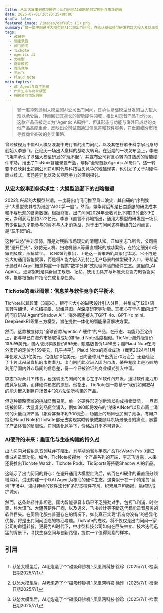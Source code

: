 ```yaml
---
title: 从宏大叙事到微型硬件：出门问问AI战略的务实转折与市场逻辑
date: 2025-07-01T20:20:25+08:00
draft: false
featured_image: /images/default (1).png
summary: 曾一度冲刺通用大模型的AI公司出门问问，在承认基础模型研发的巨大投入难以承受后，将其战略重点转向AI硬件，推出了智能录音产品TicNote。尽管TicNote被定位为“Agentic AI硬件”，但其形态和功能与海外已成功的Plaud Note高度相似，显示了公司试图通过利用国内外信息差和强化软件服务能力，在垂直细分市场寻求商业突破的务实策略。
tags: 
  - AI硬件
  - 智能录音
  - 出门问问
  - TicNote
  - Agentic AI
  - 大模型
  - 商业模式
  - 市场竞争
  - 李志飞
  - Plaud Note
main_topics: 
  - AI Agent与自主系统
  - 产业生态与商业版图
  - 投融资与市场洞察
---
```


> 曾一度冲刺通用大模型的AI公司出门问问，在承认基础模型研发的巨大投入难以承受后，转而回归其擅长的智能硬件领域，推出AI录音产品TicNote。这款产品虽被定义为“Agentic AI硬件”，但其形态与功能与海外已成功的类似产品高度重合，反映出公司试图通过信息差和软件服务，在垂直细分市场寻找商业突破的务实策略。

曾经被视为中国AI大模型浪潮中先行者的出门问问，以及其在谷歌任科学家出身的创始人李志飞，正经历一场出人意料的战略大转弯。在近期的一次发布会上，李志飞坦率承认了基础大模型研发的“玩不起”，并宣布公司将重心转向其熟悉的智能硬件市场，推出了TicNote智能录音产品，号称“全球首款Agentic AI硬件”。这一转变不仅映射出初创公司在AI时代与科技巨头竞争的残酷现实，也引发了关于AI硬件商业模式、市场差异化以及长期竞争力的深刻探讨。

### 从宏大叙事到务实求生：大模型浪潮下的战略撤退

2022年兴起的大模型热潮，一度将出门问问推至风口浪尖，其自研的“序列猴子”大模型使其成为港股“AIGC第一股”。然而，繁华背后却是日益膨胀的研发成本和不容乐观的财务数据。根据财报，出门问问2024年营收同比下降23%至3.9亿元，净利润亏损约7.22亿元。李志飞直言不讳地指出，通用大模型的研发是一场只有少数巨头才能参与的资本与人才消耗战，对于出门问问这样量级的公司而言，是“玩不起”的。

这种“认怂”并非示弱，而是对残酷市场现实的清醒认知。正如李志飞所言，公司需要“避开巨头”，效仿无人机、扫地机器人等垂直领域的成功案例，在特定细分市场做到极致，形成壁垒。TicNote的推出，正是这一新策略的具象化体现。它不再是宏大的通用智能叙事，而是将AI能力嵌入到特定用户场景的微型硬件入口，寄希望于通过AI Agent概念构建一个提供“数字分身”式助理体验的硬件生态。这里的_AI Agent_，通常指的是具备自主规划、记忆、使用工具并与环境交互能力的智能实体，能够根据用户指令完成复杂任务。

### TicNote的商业图景：信息差与软件竞争的平衡术

TicNote以其超薄（3毫米）、银行卡大小的磁吸设计引人注目，并集成了120+语言转写翻译、AI总结摘要、思维导图、AI深度研究等功能。其核心在于内置的出门问问自研AI Agent“Shadow AI”，海外版还接入了GPT-4o、GPT-4o mini、DeepSeekR1等第三方模型，旨在提供一体化的智能录音解决方案。

然而，这款被宣称为“全球首款Agentic AI硬件”的产品，在形态、功能乃至定价上，都与早已在海外市场取得成功的Plaud Note高度相似。TicNote海外版售价159.99美元，国内版悦享版售价999元、甄选版售价1499元；而Plaud Note在海外市场的定价为159美元，几乎持平[^1]。Plaud Note的商业成功（截至2024年11月年化收入达1亿美元，估值超10亿美元，已向全球用户出货近70万台[^1]）无疑验证了卡片式AI录音机的市场潜力。出门问问此次进入国内市场，某种程度上是巧妙地利用了国内外市场间的信息差，将一个已被验证的商业模式引入中国。

李志飞对此并不讳言，他强调出门问问的重心在于AI软件的开发，通过软件能力形成竞争优势，而非硬件形态的原创。他指出，TicNote是一款基于“我们如何把AI的能力嵌入到用户场景中”的方法论所构建的产品。

但这种策略面临的挑战显而易见。单一的硬件形态创新难以构成持续壁垒，一旦市场被验证，大量复刻品便会涌入，例如360即将发布的“纳米AINote”以及市面上涌现的大量白牌产品（报价甚至不到300元[^1]）。功能上的趋同也加剧了竞争，有用户抱怨Plaud Note和TicNote都无法实现实时转录或兼顾耳机场景录音的痛点，暴露了产品体验的局限性。在同质化竞争下，价格战几乎不可避免。

### AI硬件的未来：垂直化与生态构建的持久战

出门问问对智能录音领域并不陌生，其早期的智能手表产品TicWatch Pro 3便已集成AI录音功能。如今，TicNote被视为一个产品系列的开端，李志飞透露，未来还将推出TicNote Watch、TicNote Pods、TicSports等搭载Shadow AI的新品。

这暗示了出门问问的野心：在避开通用大模型红海后，转而在AI硬件的垂直细分领域深耕，试图构建一个以AI Agent为核心的硬件生态。这类似于在一个特定的“蓝海”市场中，通过持续的软件迭代和多形态硬件布局，积累用户和数据，最终形成护城河。

然而，这条路径并非坦途。国内智能录音市场已不乏强劲对手，包括飞利浦、时空壶、科大讯飞、大疆等硬件厂商，以及通义、飞书妙计等不断迭代智能录音服务的软件巨头。在同质化服务普遍存在的情况下，如何真正实现“我有你没有”的差异化优势，将是出门问问面临的核心考题。TicNote的成败，将不仅仅是出门问问一家公司的命运转折，更将为AI时代下，中小型科技公司如何在巨头林立、技术迭代迅猛的背景下，寻找生存空间与创新路径，提供一个值得观察的样本。

## 引用
[^1]: 认怂大模型后，AI老炮造了个“磁吸印钞机”·凤凰网科技·徐珍（2025/7/1）·检索日期2025/7/1
